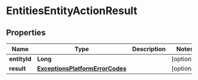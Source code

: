
# EntitiesEntityActionResult

## Properties
Name | Type | Description | Notes
------------ | ------------- | ------------- | -------------
**entityId** | **Long** |  |  [optional]
**result** | [**ExceptionsPlatformErrorCodes**](ExceptionsPlatformErrorCodes.md) |  |  [optional]




